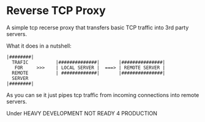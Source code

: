 Reverse TCP Proxy
=================

A simple tcp recerse proxy that transfers basic TCP traffic into 3rd party servers.


What it does in a nutshell:

```
|########|
  TRAFIC          |##############|       |###############|
   FOR     >>>    | LOCAL SERVER |  ===> | REMOTE SERVER |
  REMOTE          | #############|       |###############|
  SERVER
|########|         
```

As you can se it just pipes tcp traffic from incoming connections into remote servers.


Under HEAVY DEVELOPMENT NOT READY 4 PRODUCTION